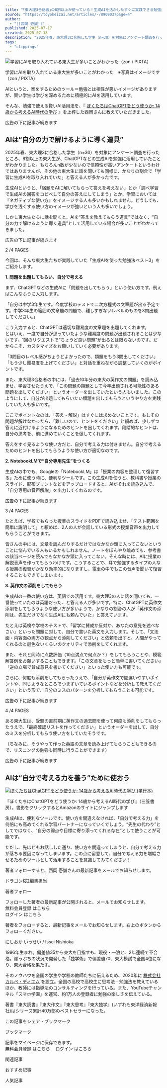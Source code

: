 ```yaml
---
title: "｢東大理3合格者｣の8割以上が使っている！生成AIを活かしたすぐに実践できる勉強法ベスト3"
source: "https://toyokeizai.net/articles/-/890903?page=4"
author:
  - "[[西岡 壱誠]]"
published: 2025-07-17
created: 2025-07-18
description: "2025年春、東大理3に合格した学生（n=30）を対象にアンケート調査を行ったところ、8割以上の東大生が、ChatGPTなどの生成AIを勉強に活用していたことがわかりました。もちろんn数が少ないので信頼性が高いアンケー…"
tags:
  - "clippings"
---
```

![学習にAIを取り入れている東大生が多いことがわかった（zon / PIXTA）](https://tk.ismcdn.jp/mwimgs/0/3/375w/img_039369f9eac4f7d614768a80ac9863e3313599.jpg)

学習にAIを取り入れている東大生が多いことがわかった ※写真はイメージです（zon / PIXTA）

AIというと、楽をするためのツール＝勉強とは相性が悪いイメージがありますが、賢い学生は学びを深めるために積極的にAIを活用しています。

そんな、勉強で使える賢いAI活用法を、『 [ぼくたちはChatGPTをどう使うか: 14歳から考えるAI時代の学び](https://www.amazon.co.jp/dp/4837940269?tag=toyokeizaia-22&linkCode=ogi&th=1&psc=1) 』を上梓した西岡さんに教えていただきました。

広告の下に記事が続きます

## AIは“自分の力で解けるように導く道具”

2025年春、東大理3に合格した学生（n=30）を対象にアンケート調査を行ったところ、8割以上の東大生が、ChatGPTなどの生成AIを勉強に活用していたことがわかりました。もちろんn数が少ないので信頼性が高いアンケートというわけではありませんが、その他の東大生に話を聞いても同様に、かなりの割合で「学習に生成AIを取り入れていた」と答える人が多かったです。

生成AIというと、「宿題をAIに解いてもらって答えを考えない」とか「調べ学習で生成AIの回答をコピペして自分の答えにしてしまう」とか、学習においては『ネガティブな使い方』をイメージする人も多いかもしれません。どうしても、学びを浅くする使い方のイメージが強いという人も多いでしょう。

しかし東大生たちに話を聞くと、AIを“答えを教えてもらう道具”ではなく、“自分の力で解けるように導く道具”として活用している場合が多いことがわかってきました。

広告の下に記事が続きます

2 /4 PAGES

今回は、そんな東大生たちが実践していた「生成AIを使った勉強法ベスト3」をご紹介します。

**1\. 問題を出題してもらい、自分で考える**

まず、ChatGPTなどの生成AIに「問題を出してもらう」という使い方です。例えばこんなふうに入力します。

「自分は中学3年生です。今度学校のテストで二次方程式の文章題が出る予定です。中学3年生の範囲の文章題の問題で、難しすぎないレベルのものを3問出題してください。」

こう入力すると、ChatGPTは適切な難易度の文章題を出題してくれます。  
とはいえ、一度で自分が思っていたような難易度の問題が出題されることは少ないです。1回のリクエストで“ちょうど良い問題”が出るとは限らないのです。だからこそ、カスタマイズをお願いしていく必要があります。

「3問目のレベル感がちょうどよかったので、類題をもう3問出してください」「もう少し難易度を上げてください」と対話を重ねながら調整していくのがポイントです。

また、東大理3合格者の中には、「過去10年分の東大の英作文の問題」を読み込ませ、学習させたうえで、「この問題の類題として今年出題される可能性のある問題を出してください」というオーダーを出していたという人もいました。このようにして、自分が出題してもらいたい類題を出してもらうというやり方を実践していた人も多いです。

ここでポイントなのは、「答え・解説」はすぐには求めないことです。もしその問題が解けなかったら、「難しいので、ヒントをください」と頼めば、少しずつ答えに近付けるようになるためのヒントを出してくれます。段階的なヒントは、自分の思考を、前に進めていくことを促してくれます。

答えをすぐ見るような使い方だと、自分で考える力は付きません。自分で考えるためのヒントを出してもらうような使い方が適切なのです。

**2\. NotebookLMで“自分専用先生”をつくる**

生成AIの中でも、Googleの「NotebookLM」は「授業の内容を整理して復習する」ために使う時に、便利なツールです。この生成AIを使うと、教科書や授業のスライド、配布プリントなどをアップロードすると、AIがそれを読み込んで、「自分専用の音声解説」を出力してくれるのです。

広告の下に記事が続きます

3 /4 PAGES

たとえば、学校でもらった授業のスライドをPDFで読み込ませ、「テスト範囲を簡単に説明して」と頼めば、2人の人が会話している形式の授業音声を出力してもらうことができます。

皆さんの中には、文章を読んだりするだけではなかなか頭に入ってこないということに悩んでいる人もいるかもしれません。ノートをぼんやり眺めても、参考書の該当ページを読んでもなかなか頭に入ってこない。そんな時には、AIに授業の解説音声を作ってもらうわけです。こうすることで、耳で勉強するタイプの人なら授業の復習がかなり効率的になりますし、電車の中でもこの音声を聞いて復習することもできてしまいます。

**3\. 英作文の添削をしてもらう**

生成AIの一番の使い方は、英語での活用です。東大理3の人に話を聞いても、一番使っていたのは英語だった、と答える人が多いです。特に、ChatGPTに英作文添削をしてもらうような使い方が多いようで、かなりの割合の人が「英作文の添削は、先生だけでなく生成AIにも頼んでいた」と答えています。

たとえば英検や学校のテストで、「留学に賛成か反対か、あなたの意見を述べなさい」といった問題に対して、自分で書いた英文を入力します。そして、「文法面・内容面の両方の観点から添削してください」と依頼を出すと、人間がやってくれるのと遜色ないくらいのクオリティで添削をしてくれます。

また、それと同時に点数評価（10点満点で何点か？）をしてもらうことや、模範解答例をお願いすることもできます。「この文章をもっと簡単に書いてください」「逆の立場で賛成意見を書いてください」といった使い方も可能です。

さらに、何度も添削をしてもらったうえで、「自分が英作文で間違いやすいポイントや、同じようなところでつまずいているポイントなどを分析して教えてください」という形で、自分のミスのパターンを分析してもらうことも可能です。

広告の下に記事が続きます

4 /4 PAGES

ある東大生は、受験の直前期に英作文の過去問を使って何度も添削をしてもらったうえで、「最終確認リストを作ってください」というオーダーを出して、自分のミスを分析してもらう使い方をしていたそうです。

（ちなみに、そうやって作った英語の文章を読み上げてもらうこともできるので、リスニングの勉強も同時に行うことができます）

広告の下に記事が続きます

## AIは“自分で考える力を養う”ために使おう

[![ぼくたちはChatGPTをどう使うか: 14歳から考えるAI時代の学び (単行本)](https://m.media-amazon.com/images/I/51J4huz1eDL._SL500_.jpg)](https://www.amazon.co.jp/dp/4837940269?tag=toyokeizaia-22&linkCode=ogi&th=1&psc=1)

『ぼくたちはChatGPTをどう使うか: 14歳から考えるAI時代の学び』（三笠書房）。書影をクリックするとAmazonのサイトにジャンプします

生成AIは、便利なツールです。使い方を間違えなければ、「自分で考える力」を何倍にも高めてくれる学習パートナーになっていくでしょう。“先生の代わり”としてではなく、“自分の弱点や目標に寄り添ってくれる存在”として使うことが可能です。

ただし、先ほどもお話しした通り、使い方を間違ってしまうと、自分で考える力が落ちる要因になってしまいます。この点に留意して、自分で考える力を増幅させるためのツールとして活用することを意識してみてください！

著者フォローすると、西岡 壱誠さんの最新記事をメールでお知らせします。

ドラゴン桜2編集担当

著者フォロー

フォローした著者の最新記事が公開されると、メールでお知らせします。  
無料会員登録 はこちら  
ログイン はこちら

著者をフォローすると、最新記事をメールでお知らせします。右上のボタンからフォローください。

にしおか いっせい / Issei Nishioka

1996年生まれ。偏差値35から東大を目指すも、現役・一浪と、2年連続で不合格。崖っぷちの状況で開発した「独学術」で偏差値70、東大模試で全国4位になり、東大合格を果たす。

そのノウハウを全国の学生や学校の教師たちに伝えるため、2020年に [株式会社カルペ・ディエム](https://carpe-di-em.jp/) を設立。全国の高校で高校生に思考法・勉強法を教えているほか、教師には指導法のコンサルティングを行っている。また、YouTubeチャンネル「スマホ学園」を運営、約1万人の登録者に勉強の楽しさを伝えている。

著書『東大読書』『東大作文』『東大思考』『東大独学』(いずれも東洋経済新報社)はシリーズ累計40万部のベストセラーになった。

この記事をシェア・ブックマーク

ブックマーク

記事をマイページに保存できます。  
無料会員登録 はこちら　 ログイン はこちら  

関連記事

おすすめ記事

人気記事